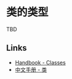 # 类的类型

TBD

## Links

- [Handbook - Classes](http://www.typescriptlang.org/docs/handbook/classes.html)
- [中文手册 - 类](https://zhongsp.gitbooks.io/typescript-handbook/content/doc/handbook/Classes.html)
